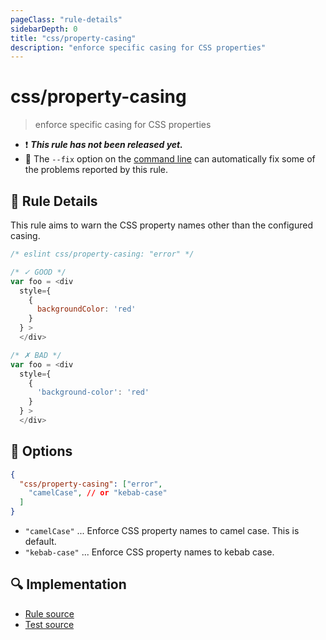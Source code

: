```yaml
---
pageClass: "rule-details"
sidebarDepth: 0
title: "css/property-casing"
description: "enforce specific casing for CSS properties"
---
```

# css/property-casing

> enforce specific casing for CSS properties

- :exclamation: <badge text="This rule has not been released yet." vertical="middle" type="error"> ***This rule has not been released yet.*** </badge>
- :wrench: The `--fix` option on the [command line](https://eslint.org/docs/user-guide/command-line-interface#fixing-problems) can automatically fix some of the problems reported by this rule.

## :book: Rule Details

This rule aims to warn the CSS property names other than the configured casing.

<eslint-code-block fix>

```js
/* eslint css/property-casing: "error" */

/* ✓ GOOD */
var foo = <div
  style={
    {
      backgroundColor: 'red'
    }
  } >
  </div>

/* ✗ BAD */
var foo = <div
  style={
    {
      'background-color': 'red'
    }
  } >
  </div>
```

</eslint-code-block>

## :wrench: Options

```json
{
  "css/property-casing": ["error",
    "camelCase", // or "kebab-case"
  ]
}
```

- `"camelCase"` ... Enforce CSS property names to camel case. This is default.
- `"kebab-case"` ... Enforce CSS property names to kebab case.

## :mag: Implementation

- [Rule source](https://github.com/ota-meshi/eslint-plugin-css/blob/master/lib/rules/property-casing.ts)
- [Test source](https://github.com/ota-meshi/eslint-plugin-css/blob/master/tests/lib/rules/property-casing.ts)
